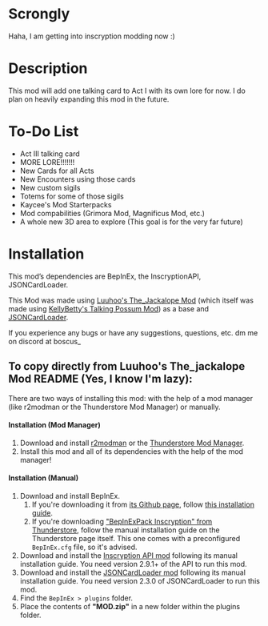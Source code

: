 # Scrongly
Haha, I am getting into inscryption modding now :)

# Description
This mod will add one talking card to Act I with its own lore for now.
I do plan on heavily expanding this mod in the future.

# To-Do List
- Act III talking card
- MORE LORE!!!!!!!
- New Cards for all Acts
- New Encounters using those cards
- New custom sigils
- Totems for some of those sigils
- Kaycee's Mod Starterpacks
- Mod compabilities (Grimora Mod, Magnificus Mod, etc.)
- A whole new 3D area to explore (This goal is for the very far future)

# Installation
This mod’s dependencies are BepInEx, the InscryptionAPI, JSONCardLoader.

This Mod was made using [Luuhoo's The_Jackalope Mod](https://inscryption.thunderstore.io/package/luuhoo/The_Jackalope/) (which itself was made using [KellyBetty's Talking Possum Mod](https://inscryption.thunderstore.io/package/KellyBetty/Talking_Possum/)) as a base and [JSONCardLoader](https://inscryption.thunderstore.io/package/MADH95Mods/JSONCardLoader/).

If you experience any bugs or have any suggestions, questions, etc. dm me on discord at boscus_

To copy directly from Luuhoo's The_jackalope Mod README (Yes, I know I'm lazy):
-----------------------------------------------------------------
There are two ways of installing this mod: with the help of a mod manager (like r2modman or the Thunderstore Mod Manager) or manually.

#### Installation (Mod Manager)
1. Download and install [r2modman](https://thunderstore.io/package/ebkr/r2modman/) or the [Thunderstore Mod Manager](https://www.overwolf.com/app/Thunderstore-Thunderstore_Mod_Manager).
2. Install this mod and all of its dependencies with the help of the mod manager! 

#### Installation (Manual)
1. Download and install BepInEx.
    1. If you're downloading it from [its Github page](https://github.com/BepInEx/BepInEx/releases), follow [this installation guide](https://docs.bepinex.dev/articles/user_guide/installation/index.html#where-to-download-bepinex).
    2. If you're downloading ["BepInExPack Inscryption" from Thunderstore](https://inscryption.thunderstore.io/package/BepInEx/BepInExPack_Inscryption/), follow the manual installation guide on the Thunderstore page itself. This one comes with a preconfigured `BepInEx.cfg` file, so it's advised.
3. Download and install the [Inscryption API mod](https://inscryption.thunderstore.io/package/API_dev/API/) following its manual installation guide. You need version 2.9.1+ of the API to run this mod.
4. Download and install the [JSONCardLoader mod](https://inscryption.thunderstore.io/package/MADH95Mods/JSONCardLoader/) following its manual installation guide. You need version 2.3.0 of JSONCardLoader to run this mod.
6. Find the `BepInEx > plugins` folder.
7. Place the contents of **"MOD.zip"** in a new folder within the plugins folder.
